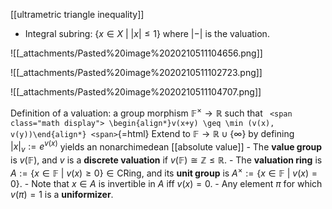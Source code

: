 












\[\[ultrametric triangle inequality\]\]

-   Integral subring: $\left\{{x\in X {~\mathrel{\Big|}~}|x| \leq 1}\right\}$ where ${\left\lvert {{-}} \right\rvert}$ is the valuation.

![[_attachments/Pasted%20image%2020210511104656.png]]

![[_attachments/Pasted%20image%2020210511102723.png]]

![[_attachments/Pasted%20image%2020210511104707.png]]

Definition of a valuation: a group morphism ${\mathbb{F}}^{\times}\to {\mathbb{R}}$ such that `
<span class="math display">
\begin{align*}v(x+y) \geq \min (v(x), v(y))\end{align*}
<span>`{=html} Extend to ${\mathbb{F}}\to {\mathbb{R}}\cup\left\{{\infty}\right\}$ by defining ${\left\lvert {x} \right\rvert}_v := e^{v(x)}$ yields an nonarchimedean \[\[absolute value\]\] - The **value group** is $v({\mathbb{F}})$, and $v$ is a **discrete valuation** if $v({\mathbb{F}}) \cong {\mathbb{Z}}\leq {\mathbb{R}}$. - The **valuation ring** is $A := \left\{{x\in {\mathbb{F}}{~\mathrel{\Big|}~}v(x) \geq 0}\right\}\in \mathsf{CRing}$, and its **unit group** is $A^{\times}:= \left\{{x\in {\mathbb{F}}{~\mathrel{\Big|}~}v(x) = 0}\right\}$. - Note that $x\in A$ is invertible in $A$ iff $v(x) = 0$. - Any element $\pi$ for which $v(\pi) = 1$ is a **uniformizer**.
